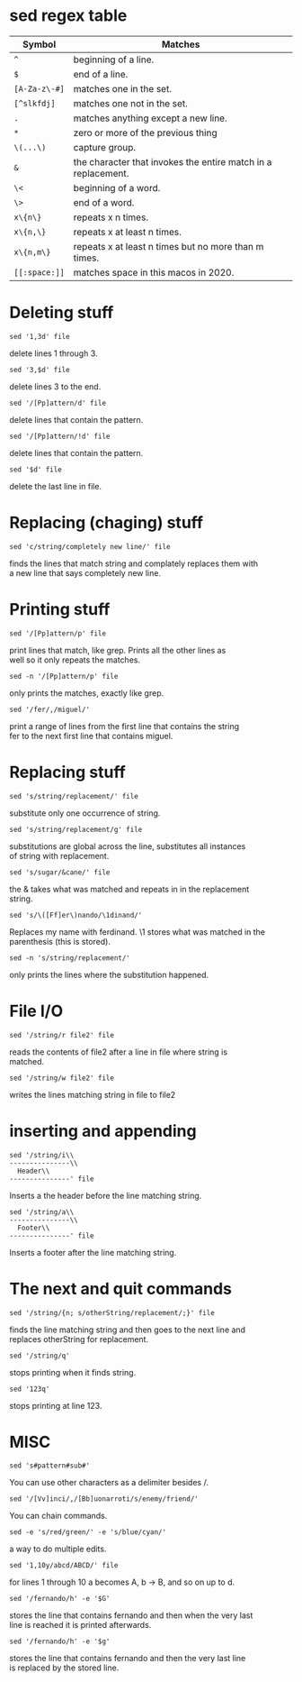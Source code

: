 # sed regex table

| Symbol | Matches |
| ----------- | ----------- |
| `^` | beginning of a line. |
| `$` | end of a line. |
| `[A-Za-z\-#]` | matches one in the set. |
| `[^slkfdj]` | matches one not in the set. |
| `.` | matches anything except a new line. |
| `*` | zero or more of the previous thing |
| `\(...\)` | capture group. |
| `&` | the character that invokes the entire match in a replacement. |
| `\<` | beginning of a word. |
| `\>` | end of a word. |
| `x\{n\}` | repeats x n times. |
| `x\{n,\}` | repeats x at least n times. |
| `x\{n,m\}` | repeats x at least n times but no more than m times. |
| `[[:space:]]` | matches space in this macos in 2020. |

# Deleting stuff

```
sed '1,3d' file
```
delete lines 1 through 3. 

```
sed '3,$d' file
```
delete lines 3 to the end. 

```
sed '/[Pp]attern/d' file
```
delete lines that contain the pattern.

```
sed '/[Pp]attern/!d' file
```
delete lines that contain the pattern. 

```
sed '$d' file
```
delete the last line in file. 

# Replacing (chaging) stuff

```
sed 'c/string/completely new line/' file
```
finds the lines that match string and complately replaces them with\
a new line that says completely new line.


# Printing stuff

```
sed '/[Pp]attern/p' file 
```
print lines that match, like grep. Prints all the other lines as\
well so it only repeats the matches.

```
sed -n '/[Pp]attern/p' file
```
only prints the matches, exactly like grep.

```
sed '/fer/,/miguel/'
```
print a range of lines from the first line that contains the string\
fer to the next first line that contains miguel.


# Replacing stuff

```
sed 's/string/replacement/' file
```
substitute only one occurrence of string.

```
sed 's/string/replacement/g' file
```
substitutions are global across the line, substitutes all instances\
of string with replacement.

```
sed 's/sugar/&cane/' file
```
the & takes what was matched and repeats in in the replacement\
string.

```
sed 's/\([Ff]er\)nando/\1dinand/' 
```
Replaces my name with ferdinand. \1 stores what was matched in the
parenthesis \(this is stored\).

```
sed -n 's/string/replacement/'
```
only prints the lines where the substitution happened.

# File I/O

```
sed '/string/r file2' file
```
reads the contents of file2 after a line in file where string is\
matched.

```
sed '/string/w file2' file
```
writes the lines matching string in file to file2

# inserting and appending

```
sed '/string/i\\
---------------\\
  Header\\
---------------' file
```
Inserts a the header before the line matching string.

```
sed '/string/a\\
---------------\\
  Footer\\
---------------' file
```
Inserts a footer after the line matching string.

# The next and quit commands

```
sed '/string/{n; s/otherString/replacement/;}' file
```
finds the line matching string and then goes to the next line and\
replaces otherString for replacement.

```
sed '/string/q' 
```
stops printing when it finds string.

```
sed '123q' 
```
stops printing at line 123.


# MISC

```
sed 's#pattern#sub#'
```
You can use other characters as a delimiter besides /.

```
sed '/[Vv]inci/,/[Bb]uonarroti/s/enemy/friend/'
```
You can chain commands.

```
sed -e 's/red/green/' -e 's/blue/cyan/'
```
a way to do multiple edits.

```
sed '1,10y/abcd/ABCD/' file
```
for lines 1 through 10 a becomes A, b -> B, and so on up to d.

```
sed '/fernando/h' -e '$G'
```
stores the line that contains fernando and then when the very last\
line is reached it is printed afterwards.

```
sed '/fernando/h' -e '$g'
```
stores the line that contains fernando and then the very last line\
is replaced by the stored line.
